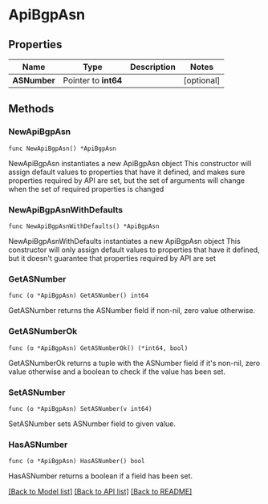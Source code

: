 # ApiBgpAsn

## Properties

Name | Type | Description | Notes
------------ | ------------- | ------------- | -------------
**ASNumber** | Pointer to **int64** |  | [optional] 

## Methods

### NewApiBgpAsn

`func NewApiBgpAsn() *ApiBgpAsn`

NewApiBgpAsn instantiates a new ApiBgpAsn object
This constructor will assign default values to properties that have it defined,
and makes sure properties required by API are set, but the set of arguments
will change when the set of required properties is changed

### NewApiBgpAsnWithDefaults

`func NewApiBgpAsnWithDefaults() *ApiBgpAsn`

NewApiBgpAsnWithDefaults instantiates a new ApiBgpAsn object
This constructor will only assign default values to properties that have it defined,
but it doesn't guarantee that properties required by API are set

### GetASNumber

`func (o *ApiBgpAsn) GetASNumber() int64`

GetASNumber returns the ASNumber field if non-nil, zero value otherwise.

### GetASNumberOk

`func (o *ApiBgpAsn) GetASNumberOk() (*int64, bool)`

GetASNumberOk returns a tuple with the ASNumber field if it's non-nil, zero value otherwise
and a boolean to check if the value has been set.

### SetASNumber

`func (o *ApiBgpAsn) SetASNumber(v int64)`

SetASNumber sets ASNumber field to given value.

### HasASNumber

`func (o *ApiBgpAsn) HasASNumber() bool`

HasASNumber returns a boolean if a field has been set.


[[Back to Model list]](../README.md#documentation-for-models) [[Back to API list]](../README.md#documentation-for-api-endpoints) [[Back to README]](../README.md)


